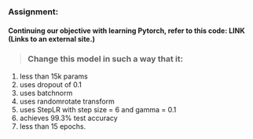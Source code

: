 ### Assignment: 

#### Continuing our objective with learning Pytorch, refer to this code: LINK (Links to an external site.)
> ### Change this model in such a way that it:
1. less than 15k params
2. uses dropout of 0.1 
3. uses batchnorm
4. uses randomrotate transform
5. uses StepLR with step size = 6 and gamma = 0.1
6. achieves 99.3% test accuracy
7. less than 15 epochs.
